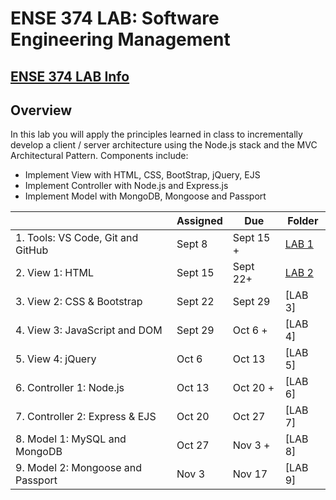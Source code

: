 # ENSE 374 LAB: Software Engineering Management

## [ENSE 374 LAB Info](https://adamtilson.github.io/labs/ense-374/)

## Overview
In this lab you will apply the principles learned in class to incrementally develop a client / server architecture using the Node.js stack and the MVC Architectural Pattern. Components include:     
- Implement View with HTML, CSS, BootStrap, jQuery, EJS    
- Implement Controller with Node.js and Express.js    
- Implement Model with MongoDB, Mongoose and Passport


|   |Assigned|Due|Folder|
| --- | --- |---|---|
|1. Tools: VS Code, Git and GitHub| Sept 8 | Sept 15 +|[LAB 1](https://github.com/dav1dk1m/ENSE-374-LAB/tree/main/LAB%201)|
|2. View 1: HTML| Sept 15 | Sept 22+|[LAB 2](https://github.com/dav1dk1m/ENSE-374-LAB/tree/main/LAB%202)|
|3. View 2: CSS & Bootstrap| Sept 22 | Sept 29|[LAB 3]|
|4. View 3: JavaScript and DOM| Sept 29| Oct 6 +|[LAB 4]|
|5. View 4: jQuery| Oct 6 | Oct 13|[LAB 5]|
|6. Controller 1: Node.js| Oct 13 | Oct 20 +|[LAB 6]|
|7. Controller 2: Express & EJS| Oct 20 | Oct 27|[LAB 7]|
|8. Model 1: MySQL and MongoDB| Oct 27| Nov 3 +|[LAB 8]|
|9. Model 2: Mongoose and Passport| Nov 3 | Nov 17|[LAB 9]|
